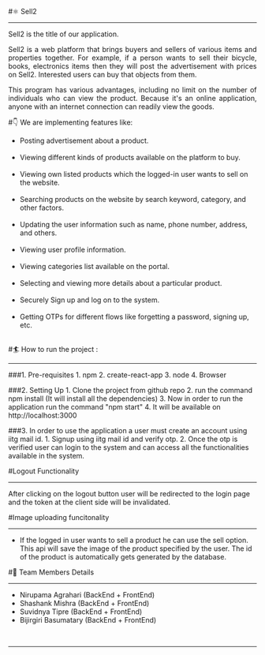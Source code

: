 #⚛️ Sell2
<hr/>

Sell2 is the title of our application. 

<p align="justify">Sell2 is a web platform that brings buyers and sellers of various items and properties together. For example, if a person wants to sell their bicycle, books, electronics items then they will post the advertisement with prices on Sell2. Interested users can buy that objects from them.</p> 

<p align="justify">This program has various advantages, including no limit on the number of individuals who can view the product. Because it's an online application, anyone with an internet connection can readily view the goods.</p>


#👇 We are implementing features like:


<ul>
<li>Posting advertisement about a product.</li>
<br/>
<li>Viewing different kinds of products available on the platform to buy.</li>
<br/>
<li>Viewing own listed products which the logged-in user wants to sell on the website.</li>
<br/>
<li>Searching products on the website by search keyword, category, and other factors.</li>
<br/>
<li>Updating the user information such as name, phone number, address, and others.</li>
<br/>
<li>Viewing user profile information.</li>
<br/>
<li>Viewing categories list available on the portal.</li>
<br/>
<li>Selecting and viewing more details about a particular product.</li>
<br/>
<li>Securely Sign up and log on to the system.</li>
<br/>
<li>Getting OTPs for different flows like forgetting a password, signing up, etc.</li>
<br/>
</ul>

#🏄 How to run the project :
<hr/>

###1. Pre-requisites
    1. npm 
    2. create-react-app
    3. node
    4. Browser

###2. Setting Up
    1. Clone the project from github repo
    2. run the command npm install (It will install all the dependencies)
    3. Now in order to run the application run the command "npm start"
    4. It will be available on http://localhost:3000

###3. In order to use the application a user must create an account using iitg mail id. 
    1. Signup using iitg mail id and verify otp.
    2. Once the otp is verified user can login to the system and can access all the functionalities available in the system.

#Logout Functionality
<hr/>

<p>After clicking on the logout button user will be redirected to the login page and the token at the client side will be invalidated.</p>



#Image uploading funcitonality
<hr/>
    <ul>
    <li>If the logged in user wants to sell a product he can use the sell option. This api will save the image of the product specified by the user. The id of the product is automatically gets generated by the database.
    </li>
    </ul>
   
#🦸 Team Members Details
<hr/>
<ul>
<li>Nirupama Agrahari (BackEnd + FrontEnd)</li>
<li>Shashank Mishra (BackEnd + FrontEnd) </li>
<li>Suvidnya Tipre (BackEnd + FrontEnd) </li>
<li>Bijirgiri Basumatary (BackEnd + FrontEnd) </li>
</ul>

<br/>

<hr/>
